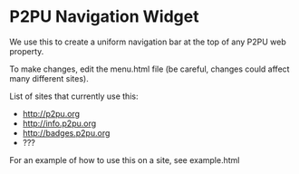 P2PU Navigation Widget
======================

We use this to create a uniform navigation bar at the top of any P2PU web property. 

To make changes, edit the menu.html file (be careful, changes could affect many different sites). 

List of sites that currently use this:

* http://p2pu.org
* http://info.p2pu.org
* http://badges.p2pu.org
* ???

For an example of how to use this on a site, see example.html
